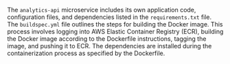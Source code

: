 The `analytics-api` microservice includes its own application code, configuration files, and dependencies listed in the `requirements.txt` file. The `buildspec.yml` file outlines the steps for building the Docker image. This process involves logging into AWS Elastic Container Registry (ECR), building the Docker image according to the Dockerfile instructions, tagging the image, and pushing it to ECR. The dependencies are installed during the containerization process as specified by the Dockerfile.

